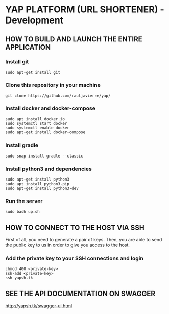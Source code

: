 # YAP PLATFORM (URL SHORTENER) - Development



## HOW TO BUILD AND LAUNCH THE ENTIRE APPLICATION


### Install git
```
sudo apt-get install git
```

### Clone this repository in your machine
```
git clone https://github.com/rauljavierre/yap/
```

### Install docker and docker-compose
```
sudo apt install docker.io
sudo systemctl start docker
sudo systemctl enable docker
sudo apt-get install docker-compose
```

### Install gradle
```
sudo snap install gradle --classic
```

### Install python3 and dependencies
```
sudo apt-get install python3
sudo apt install python3-pip
sudo apt-get install python3-dev
```

### Run the server
```
sudo bash up.sh
```



## HOW TO CONNECT TO THE HOST VIA SSH

First of all, you need to generate a pair of keys. Then, you are able to send the public key to us in order to give you access to the host.

### Add the private key to your SSH connections and login
```
chmod 400 <private-key>
ssh-add <private-key>
ssh yapsh.tk
```



## SEE THE API DOCUMENTATION ON SWAGGER
http://yapsh.tk/swagger-ui.html
